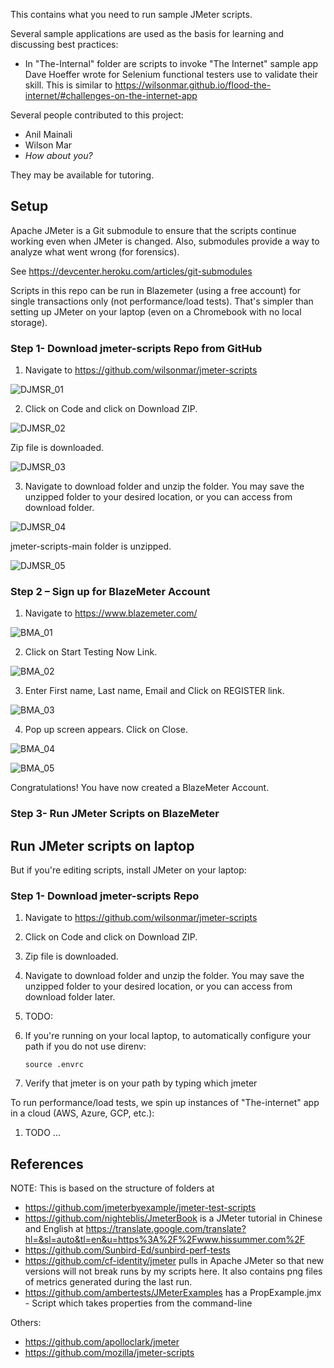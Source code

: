 This contains what you need to run sample JMeter scripts.

Several sample applications are used as the basis for learning and discussing best practices:

   * In "The-Internal" folder are scripts to invoke "The Internet" sample app Dave Hoeffer wrote for Selenium functional testers use to validate their skill. This is similar to https://wilsonmar.github.io/flood-the-internet/#challenges-on-the-internet-app

Several people contributed to this project:
   * Anil Mainali 
   * Wilson Mar
   * <em>How about you?</em>

They may be available for tutoring.

## Setup

Apache JMeter is a Git submodule to ensure that the scripts continue working even when JMeter is changed.
Also, submodules provide a way to analyze what went wrong (for forensics).

See https://devcenter.heroku.com/articles/git-submodules

Scripts in this repo can be run in Blazemeter (using a free account) for single transactions only (not performance/load tests).
That's simpler than setting up JMeter on your laptop (even on a Chromebook with no local storage).

### Step 1- Download jmeter-scripts Repo from GitHub

1. Navigate to https://github.com/wilsonmar/jmeter-scripts

![DJMSR_01](https://user-images.githubusercontent.com/10678180/124376825-6b524880-dc6e-11eb-8c13-4205efcdd6d5.png)

2. Click on Code and click on Download ZIP.

![DJMSR_02](https://user-images.githubusercontent.com/10678180/124376826-6beadf00-dc6e-11eb-9d1b-ff0470020591.png)

Zip file is downloaded.

![DJMSR_03](https://user-images.githubusercontent.com/10678180/124376827-6beadf00-dc6e-11eb-9c48-505a9ce27c1c.png)

3. Navigate to download folder and unzip the folder. You may save the unzipped folder to your desired location, or you can access from download folder.

![DJMSR_04](https://user-images.githubusercontent.com/10678180/124376828-6beadf00-dc6e-11eb-8ebb-660be859ce9f.png)

jmeter-scripts-main folder is unzipped.

![DJMSR_05](https://user-images.githubusercontent.com/10678180/124376829-6beadf00-dc6e-11eb-9230-d0ea2d318963.png)

### Step 2 – Sign up for BlazeMeter Account

1. Navigate to https://www.blazemeter.com/

![BMA_01](https://user-images.githubusercontent.com/10678180/124376016-8cb13580-dc6a-11eb-91cc-42471ddcfbb2.png)

2. Click on Start Testing Now Link.

![BMA_02](https://user-images.githubusercontent.com/10678180/124376017-8cb13580-dc6a-11eb-9b86-1f556e08b07c.png)

3. Enter First name, Last name, Email and Click on REGISTER link.

![BMA_03](https://user-images.githubusercontent.com/10678180/124376019-8cb13580-dc6a-11eb-817c-4219670a39ce.png)

4. Pop up screen appears. Click on Close.

![BMA_04](https://user-images.githubusercontent.com/10678180/124376022-8d49cc00-dc6a-11eb-9705-0245e808e007.png)

![BMA_05](https://user-images.githubusercontent.com/10678180/124376023-8d49cc00-dc6a-11eb-93d3-23948d8240a7.png)

Congratulations! You have now created a BlazeMeter Account.

### Step 3- Run JMeter Scripts on BlazeMeter


## Run JMeter scripts on laptop

But if you're editing scripts, install JMeter on your laptop:

### Step 1- Download jmeter-scripts Repo
1.	Navigate to https://github.com/wilsonmar/jmeter-scripts
2.	Click on Code and click on Download ZIP.
3.	Zip file is downloaded.
4.	Navigate to download folder and unzip the folder. You may save the unzipped folder to your desired location, or you can access from download folder later.

1. TODO:
2. If you're running on your local laptop, to automatically configure your path if you do not use direnv:

   `source .envrc`

3. Verify that jmeter is on your path by typing which jmeter

To run performance/load tests, we spin up instances of "The-internet" app in a cloud (AWS, Azure, GCP, etc.):

1. TODO ...


## References

NOTE: This is based on the structure of folders at
* https://github.com/jmeterbyexample/jmeter-test-scripts
* https://github.com/nighteblis/JmeterBook is a JMeter tutorial in Chinese and English at https://translate.google.com/translate?hl=&sl=auto&tl=en&u=https%3A%2F%2Fwww.hissummer.com%2F
* https://github.com/Sunbird-Ed/sunbird-perf-tests
* https://github.com/cf-identity/jmeter pulls in Apache JMeter so that new versions will not break runs by my scripts here.
   It also contains png files of metrics generated during the last run.
* https://github.com/ambertests/JMeterExamples has a PropExample.jmx - Script which takes properties from the command-line

Others:
* https://github.com/apolloclark/jmeter
* https://github.com/mozilla/jmeter-scripts
